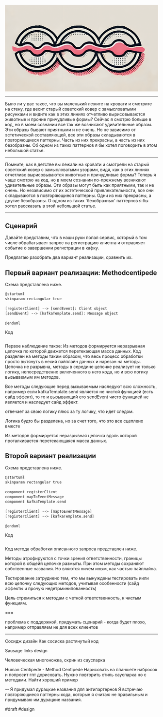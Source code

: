 ![alt text](Methodcentipede.png)

---
Было ли у вас такое, что вы маленький лежите на кровати и смотрите на стену, где весит старый советский ковер с замысловатыми рисунками и видите как в этих линиях отчетливо вырисовываются животные и прочие причудливые формы? 
Сейчас я смотрю больше в код, но в моем сознании все так же возникают удивительные образы. Эти образы бывают приятными и не очень. Но не зависимо от эстетической составляющей, все эти образы складываются в повторяющиеся паттерны. Часть из них прекрасны, а часть из них безобразны. Об одном из таких паттернов я бы хотел поговорить в этом небольшой статье.

---

Помните, как в детстве вы лежали на кровати и смотрели на старый советский ковер с замысловатыми узорами, видя, как в этих линиях отчетливо вырисовываются животные и причудливые формы? Теперь я чаще смотрю на код, но в моем сознании по-прежнему возникают удивительные образы. Эти образы могут быть как приятными, так и не очень. Но независимо от их эстетической привлекательности, все они складываются в повторяющиеся паттерны. Одни из них прекрасны, а другие безобразны. О одном из таких 'безобразных' паттернов я бы хотел рассказать в этой небольшой статье.

---

## Сценарий 

Давайте представим, что в наши руки попал сервис, который в том числе обрабатывает запрос на регистрацию клиента и отправляет событие о завершении регистрации в кафку. 

Предлагаю разобрать два вариант реализации, сравнить их.

## Первый вариант реализации: Methodcentipede

Схема представлена ниже.
```plantuml
@startuml
skinparam rectangular true

[registerClient] --> [sendEvent]: Client object
[sendEvent] --> [kafkaTemplate.send]: Message object

@enduml
```

Код
```

```

Первое наблюдение такое: Из методов формируется неразрывная цепочка по которой движется перетекающая масса данных. Код разделен на методы таким образом, что весь процесс обработки просто вытянуть в некий пайплайн данных и нарезан на методы. Цепочка не разрывна, методы в середине цепочке реализует не только логику, непосредственно включенного в него кода, но и всю логику вызываемым им методов. 

Все методы следующие перед вызываемым наследуют всю сложность, например если kafkaTemplate.send является не чистой функцией (есть сайд эффект), то то и вызывающий его sendEvent чисто функцией не является и наследует сайд эффект.

отвечает за свою логику плюс за ту логику, что идет следом. 


Логика будто бы разделена, но за счет того, что это все сцеплено вместе



Из методов формируется неразрывная цепочка вдоль которой проталкивается перетекающаяся масса данных. 

## Второй вариант реализации

Схема представлена ниже.
```plantuml
@startuml
skinparam rectangular true

component registerClient
component mapToEventMessage
component kafkaTemplate.send

[registerClient] --> [mapToEventMessage]
[registerClient] --> [kafkaTemplate.send]

@enduml
```

Код
```

```

Код метода обработки описанного запроса представлен ниже.



Методы атрофируются с точки зрения ответственности, границы которой в общейй цепочке размыты. При этом методы сохраняют собственные названия. Но вляются ничем иным, как частью пайплайна.

Тестирование затруднено тем, что мы вынуждены тестировать иили всю цепочку следующих методов, учитывая особенности (сайд эффекты и прочую недетрминипованность)

Цель стремиться к методам с четкой ответственность, к чистым функциям.

===

проблема с поддержкой, придумать сценарий - когда будет плохо, например отправляем не для всех клиентов

---
Сосидж дизайн
Как сосиска растянутый код

Sausage links design 

Человеческая многоножка, скрин из сауспарка

Human Centipede - Method Centipede
Нарисовать на планшете набросок и попросит гпт дорисовать. Нужно повторить стиль сауспарка но с методами.
Найти хороший пример 

--
Я придумал дурацкие названия для антипартернов 
Я встречаю повторяющиеся паттерны кода, которые я считаю не правильным и придумываю им дурацкие названия.

#draft #design